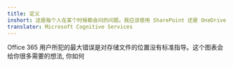 ```yaml
---
title: 定义
inshort: 这是每个人在某个时候都会问的问题。我应该使用 SharePoint 还是 OneDrive 进行业务？
translator: Microsoft Cognitive Services
---
```



Office 365 用户所犯的最大错误是对存储文件的位置没有标准指导。这个图表会给你很多需要的想法, 你如何


